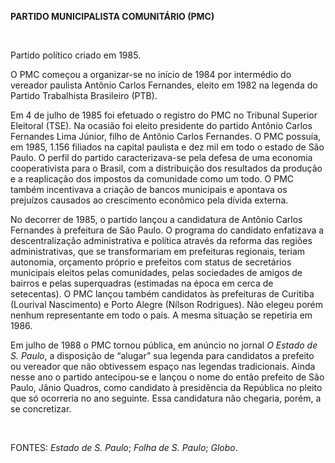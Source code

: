 **PARTIDO MUNICIPALISTA COMUNITÁRIO (PMC)**

 

Partido político criado em 1985.

O PMC começou a organizar-se no início de 1984 por intermédio do
vereador paulista Antônio Carlos Fernandes, eleito em 1982 na legenda do
Partido Trabalhista Brasileiro (PTB).

Em 4 de julho de 1985 foi efetuado o registro do PMC no Tribunal
Superior Eleitoral (TSE). Na ocasião foi eleito presidente do partido
Antônio Carlos Fernandes Lima Júnior, filho de Antônio Carlos Fernandes.
O PMC possuía, em 1985, 1.156 filiados na capital paulista e dez mil em
todo o estado de São Paulo. O perfil do partido caracterizava-se pela
defesa de uma economia cooperativista para o Brasil, com a distribuição
dos resultados da produção e a reaplicação dos impostos da comunidade
como um todo. O PMC também incentivava a criação de bancos municipais e
apontava os prejuízos causados ao crescimento econômico pela dívida
externa.

No decorrer de 1985, o partido lançou a candidatura de Antônio Carlos
Fernandes à prefeitura de São Paulo. O programa do candidato enfatizava
a descentralização administrativa e política através da reforma das
regiões administrativas, que se transformariam em prefeituras regionais,
teriam autonomia, orçamento próprio e prefeitos com status de
secretários municipais eleitos pelas comunidades, pelas sociedades de
amigos de bairros e pelas superquadras (estimadas na época em cerca de
setecentas). O PMC lançou também candidatos às prefeituras de Curitiba
(Lourival Nascimento) e Porto Alegre (Nílson Rodrigues). Não elegeu
porém nenhum representante em todo o país. A mesma situação se repetiria
em 1986.

Em julho de 1988 o PMC tornou pública, em anúncio no jornal *O Estado de
S. Paulo*, a disposição de “alugar” sua legenda para candidatos a
prefeito ou vereador que não obtivessem espaço nas legendas
tradicionais. Ainda nesse ano o partido antecipou-se e lançou o nome do
então prefeito de São Paulo, Jânio Quadros, como candidato à presidência
da República no pleito que só ocorreria no ano seguinte. Essa
candidatura não chegaria, porém, a se concretizar.

 

FONTES: *Estado de S. Paulo*; *Folha de S. Paulo*; *Globo*.

 
